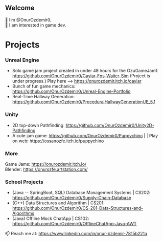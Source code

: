 ## Welcome

👋 I’m @OnurOzdemir0.  
👀 I am interested in game dev.   

# Projects
### Unreal Engine
- Solo game jam project created in under 48 hours for the OzuGameJam1: https://github.com/OnurOzdemir0/Caylar-Fps-Waiter-Sim (Project is under progress.) 
Play here --> https://onurozdemir.itch.io/caylar
- Bunch of fun game mechanics: https://github.com/OnurOzdemir0/Unreal-Engine-Portfolio
- Real-Time Hallway Generation: https://github.com/OnurOzdemir0/ProceduralHallwayGenerationUE_5.1

### Unity
- 2D top-down Pathfinding: https://github.com/OnurOzdemir0/Unity2D-Pathfinding
- A cute jam game: https://github.com/OnurOzdemir0/Puppychino |  | Play on web: https://ossanozfe.itch.io/puppychino

### More
Game Jams: https://onurozdemir.itch.io/   
Blender: https://onurozfe.artstation.com/

### School Projects
- (Java -- SpringBoot, SQL) Database Management Systems | CS202: https://github.com/OnurOzdemir0/Supply-Chain-Database
- (C++) Data Structures and Algorithm | CS201: https://github.com/OnurOzdemir0/CS-201-Data-Structures-and-Algorithms
- (Java) Offline Mock ChatApp | CS102: https://github.com/OnurOzdemir0/OfflineChatApp-Java-AWT

📫 Reach me at:  https://www.linkedin.com/in/onur-özdemir-7815b221a

<!---
OnurOzdemir0/OnurOzdemir0 is a ✨ special ✨ repository because its `README.md` (this file) appears on your GitHub profile.
You can click the Preview link to take a look at your changes.
--->
